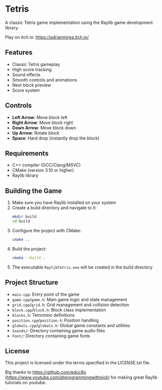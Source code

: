 # Tetris

A classic Tetris game implementation using the Raylib game development library.

Play on itch.io: https://adrianmirea.itch.io/

## Features

- Classic Tetris gameplay
- High score tracking
- Sound effects
- Smooth controls and animations
- Next block preview
- Score system

## Controls

- **Left Arrow**: Move block left
- **Right Arrow**: Move block right
- **Down Arrow**: Move block down
- **Up Arrow**: Rotate block
- **Space**: Hard drop (instantly drop the block)

## Requirements

- C++ compiler (GCC/Clang/MSVC)
- CMake (version 3.10 or higher)
- Raylib library

## Building the Game

1. Make sure you have Raylib installed on your system
2. Create a build directory and navigate to it:
   ```bash
   mkdir build
   cd build
   ```
3. Configure the project with CMake:
   ```bash
   cmake ..
   ```
4. Build the project:
   ```bash
   cmake --build .
   ```
5. The executable `RaylibTetris.exe` will be created in the build directory

## Project Structure

- `main.cpp`: Entry point of the game
- `game.cpp`/`game.h`: Main game logic and state management
- `grid.cpp`/`grid.h`: Grid management and collision detection
- `block.cpp`/`block.h`: Block class implementation
- `blocks.h`: Tetromino definitions
- `position.cpp`/`position.h`: Position handling
- `globals.cpp`/`globals.h`: Global game constants and utilities
- `Sounds/`: Directory containing game audio files
- `Font/`: Directory containing game fonts

## License

This project is licensed under the terms specified in the LICENSE.txt file.

Big thanks to https://github.com/educ8s (https://www.youtube.com/@programmingwithnick) for making great Raylib tutorials on youtube.
